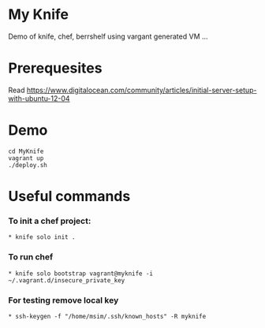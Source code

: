 My Knife
========

Demo of knife, chef, berrshelf using vargant generated VM ...

Prerequesites
===

Read https://www.digitalocean.com/community/articles/initial-server-setup-with-ubuntu-12-04

Demo
===

    cd MyKnife
    vagrant up
    ./deploy.sh

Useful commands
===

### To init a chef project:
    * knife solo init .

### To run chef
    * knife solo bootstrap vagrant@myknife -i ~/.vagrant.d/insecure_private_key

### For testing remove local key
    * ssh-keygen -f "/home/msim/.ssh/known_hosts" -R myknife


